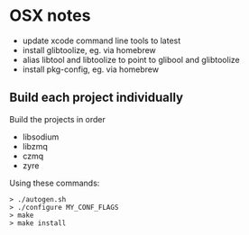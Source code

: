 # OSX notes

* update xcode command line tools to latest
* install glibtoolize, eg. via homebrew
* alias libtool and libtoolize to point to glibool and glibtoolize
* install pkg-config, eg. via homebrew

## Build each project individually

Build the projects in order

* libsodium
* libzmq
* czmq
* zyre

Using these commands:

    > ./autogen.sh
    > ./configure MY_CONF_FLAGS
    > make
    > make install
